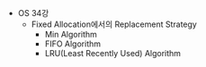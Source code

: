 * OS 34강
    * Fixed Allocation에서의 Replacement Strategy
        * Min Algorithm
        * FIFO Algorithm
        * LRU(Least Recently Used) Algorithm

